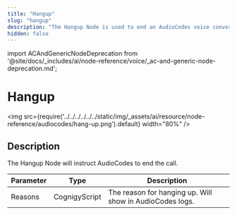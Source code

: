 ```yaml
---
title: "Hangup"
slug: "hangup"
description: "The Hangup Node is used to end an AudioCodes voice conversation."
hidden: false
---
```


import ACAndGenericNodeDeprecation from '@site/docs/_includes/ai/node-reference/voice/_ac-and-generic-node-deprecation.md';

# Hangup

<ACAndGenericNodeDeprecation />

<img src={require('../../../../../../static/img/_assets/ai/resource/node-reference/audiocodes/hang-up.png').default} width="80%" />

## Description

The Hangup Node will instruct AudioCodes to end the call.

| Parameter | Type          | Description                                              |
|-----------|---------------|----------------------------------------------------------|
| Reasons   | CognigyScript | The reason for hanging up. Will show in AudioCodes logs. |
